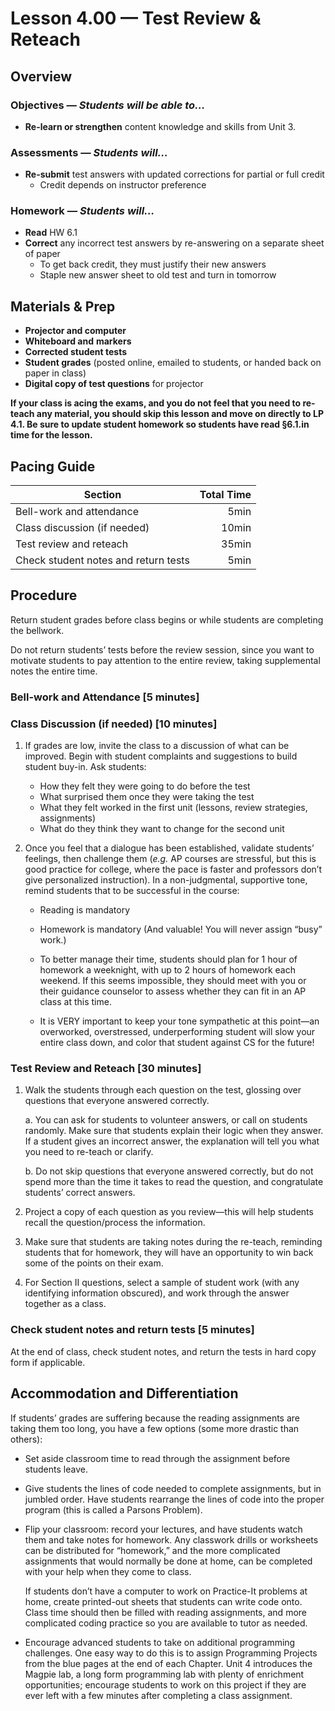Lesson 4.00 — Test Review & Reteach
====================================================================================================

Overview
--------
### Objectives — _Students will be able to…_
- **Re-learn or strengthen** content knowledge and skills from Unit 3.

### Assessments — _Students will…_
- **Re-submit** test answers with updated corrections for partial or full credit
  - Credit depends on instructor preference

### Homework — _Students will…_
- **Read** HW 6.1
- **Correct** any incorrect test answers by re-answering on a separate sheet of paper
  - To get back credit, they must justify their new answers
  - Staple new answer sheet to old test and turn in tomorrow


Materials & Prep
----------------
- **Projector and computer**
- **Whiteboard and** **markers**
- **Corrected student tests**
- **Student grades** (posted online, emailed to students, or handed back on paper in class)
- **Digital copy of test questions** for projector

**If your class is acing the exams, and you do not feel that you need to re-teach any material,
  you should skip this lesson and move on directly to LP 4.1. Be sure to update student homework
  so students have read §6.1.in time for the lesson.**


Pacing Guide
------------
| Section                              | Total Time |
|--------------------------------------|-----------:|
| Bell-work and attendance             |       5min |
| Class discussion (if needed)         |      10min |
| Test review and reteach              |      35min |
| Check student notes and return tests |       5min |


Procedure
---------
Return student grades before class begins or while students are completing the bellwork.

Do not return students’ tests before the review session, since you want to motivate students to pay
attention to the entire review, taking supplemental notes the entire time.

### Bell-work and Attendance \[5 minutes\]

### Class Discussion (if needed) \[10 minutes\]
1. If grades are low, invite the class to a discussion of what can be improved. Begin with student
   complaints and suggestions to build student buy-in. Ask students:
   - How they felt they were going to do before the test
   - What surprised them once they were taking the test
   - What they felt worked in the first unit (lessons, review strategies, assignments)
   - What do they think they want to change for the second unit

2. Once you feel that a dialogue has been established, validate students’ feelings, then challenge
   them (_e.g._ AP courses are stressful, but this is good practice for college, where the pace is
   faster and professors don’t give personalized instruction). In a non-judgmental, supportive tone,
   remind students that to be successful in the course:

   - Reading is mandatory

   - Homework is mandatory (And valuable! You will never assign “busy” work.)

   - To better manage their time, students should plan for 1 hour of homework a weeknight, with up
     to 2 hours of homework each weekend. If this seems impossible, they should meet with you or
     their guidance counselor to assess whether they can fit in an AP class at this time.

   - It is VERY important to keep your tone sympathetic at this point—an overworked, overstressed,
     underperforming student will slow your entire class down, and color that student against CS for
     the future!

### Test Review and Reteach \[30 minutes\]
1. Walk the students through each question on the test, glossing over questions that everyone
   answered correctly.

   a. You can ask for students to volunteer answers, or call on students randomly. Make sure that
      students explain their logic when they answer. If a student gives an incorrect answer, the
      explanation will tell you what you need to re-teach or clarify.

   b. Do not skip questions that everyone answered correctly, but do not spend more than the time it
      takes to read the question, and congratulate students’ correct answers.

2. Project a copy of each question as you review—this will help students recall the question/process
   the information.

3. Make sure that students are taking notes during the re-teach, reminding students that for
   homework, they will have an opportunity to win back some of the points on their exam.

4. For Section II questions, select a sample of student work (with any identifying information
   obscured), and work through the answer together as a class.

### Check student notes and return tests \[5 minutes\]
At the end of class, check student notes, and return the tests in hard copy form if applicable.


Accommodation and Differentiation
---------------------------------
If students’ grades are suffering because the reading assignments are taking them too long, you have
a few options (some more drastic than others):

- Set aside classroom time to read through the assignment before students leave.

- Give students the lines of code needed to complete assignments, but in jumbled order. Have
  students rearrange the lines of code into the proper program (this is called a Parsons Problem).

- Flip your classroom: record your lectures, and have students watch them and take notes for
  homework. Any classwork drills or worksheets can be distributed for “homework,” and the more
  complicated assignments that would normally be done at home, can be completed with your help when
  they come to class.

  If students don’t have a computer to work on Practice-It problems at home, create printed-out
  sheets that students can write code onto. Class time should then be filled with reading
  assignments, and more complicated coding practice so you are available to tutor as needed.

- Encourage advanced students to take on additional programming challenges. One easy way to do this
  is to assign Programming Projects from the blue pages at the end of each Chapter. Unit 4
  introduces the Magpie lab, a long form programming lab with plenty of enrichment opportunities;
  encourage students to work on this project if they are ever left with a few minutes after
  completing a class assignment.

